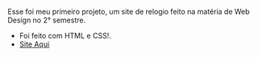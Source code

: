 Esse foi meu primeiro projeto, um site de relogio feito na matéria de Web Design no 2° semestre. 
- Foi feito com HTML e CSS!.
- [Site Aqui](https://edsonbrunoa.github.io/Site-Relogio-Simples/)
